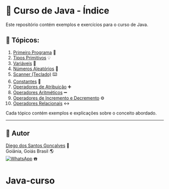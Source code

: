 # 🚀 Curso de Java - Índice

Este repositório contém exemplos e exercícios para o curso de Java.

## 📂 Tópicos:

01. [Primeiro Programa](01-PrimeiroPrograma/PrimeiroPrograma.java) 🚀
02. [Tipos Primitivos](02-TiposPrimitivos/TiposPrimitivos.java) 💡
03. [Variáveis](03-Variaveis/Variaveis.java) 📝
04. [Números Aleatórios](04-NumeroAleatorios/NumerosAleatorios.java) 🔢
05. [Scanner (Teclado)](05-ScannerTeclado/ClasseScanner.java) ⌨️
06. [Constantes](06-Constantes/Contantes.java) 🧱
07. [Operadores de Atribuição](07-OperadoresAtribuicao/Operadores.java) ➕
08. [Operadores Aritméticos](08-OperadoresAritmeticos/OperadoresAritmeticos.java) ➖
09. [Operadores de Incremento e Decremento](09-OperadoresIncrementoDecremento/OperadoresIncrementoDecremento.java) ⚙️
10. [Operadores Relacionais](10-OperadoresRelacionais/README.md) ↔️

Cada tópico contém exemplos e explicações sobre o conceito abordado.

---

## 📝 Autor

[Diego dos Santos Gonçalves](mailto:diegoda9@gmail.com) 📧  
Goiânia, Goiás Brasil 🌎  
[![WhatsApp](https://img.shields.io/badge/-WhatsApp-25D366?style=flat&logo=whatsapp&logoColor=white)](https://wa.me/556298018126) ☎️  
# Java-curso
